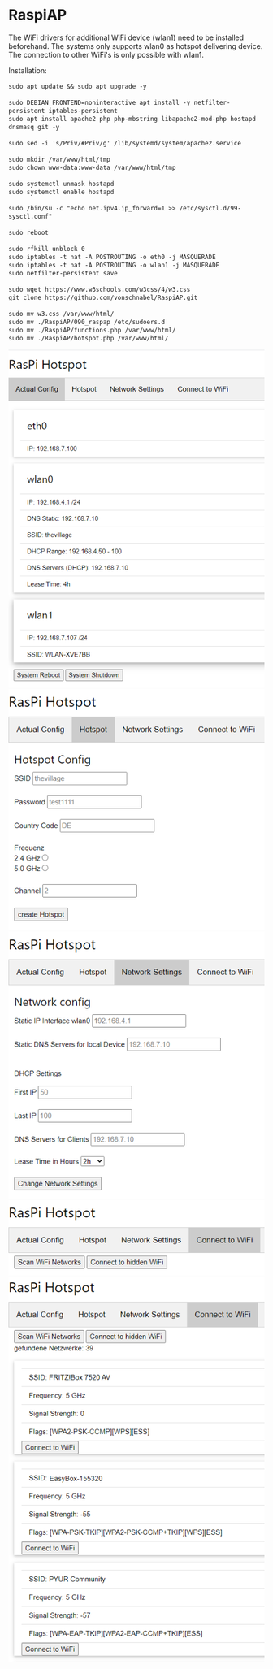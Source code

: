 # RaspiAP

The WiFi drivers for additional WiFi device (wlan1) need to be installed beforehand. 
The systems only supports wlan0 as hotspot delivering device. 
The connection to other WiFi's is only possible with wlan1.

Installation:

``` 
sudo apt update && sudo apt upgrade -y

sudo DEBIAN_FRONTEND=noninteractive apt install -y netfilter-persistent iptables-persistent
sudo apt install apache2 php php-mbstring libapache2-mod-php hostapd dnsmasq git -y

sudo sed -i 's/Priv/#Priv/g' /lib/systemd/system/apache2.service

sudo mkdir /var/www/html/tmp
sudo chown www-data:www-data /var/www/html/tmp

sudo systemctl unmask hostapd
sudo systemctl enable hostapd

sudo /bin/su -c "echo net.ipv4.ip_forward=1 >> /etc/sysctl.d/99-sysctl.conf"

sudo reboot

sudo rfkill unblock 0
sudo iptables -t nat -A POSTROUTING -o eth0 -j MASQUERADE
sudo iptables -t nat -A POSTROUTING -o wlan1 -j MASQUERADE
sudo netfilter-persistent save

sudo wget https://www.w3schools.com/w3css/4/w3.css
git clone https://github.com/vonschnabel/RaspiAP.git

sudo mv w3.css /var/www/html/
sudo mv ./RaspiAP/090_raspap /etc/sudoers.d
sudo mv ./RaspiAP/functions.php /var/www/html/
sudo mv ./RaspiAP/hotspot.php /var/www/html/
```
![Actual-Config](https://github.com/vonschnabel/RaspiAP/blob/main/screenshots/01-Actual-Config.PNG)
![Hotspot](https://github.com/vonschnabel/RaspiAP/blob/main/screenshots/02-Hotspot.PNG)
![Network-Settings](https://github.com/vonschnabel/RaspiAP/blob/main/screenshots/03-Network-Settings.PNG)
![Connect-Wifi-1](https://github.com/vonschnabel/RaspiAP/blob/main/screenshots/04-Connect-Wifi-1.PNG)
![Connect-Wifi-2](https://github.com/vonschnabel/RaspiAP/blob/main/screenshots/04-Connect-Wifi-2.PNG)
